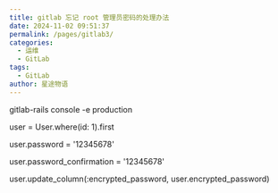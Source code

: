 ```yaml
---
title: gitlab 忘记 root 管理员密码的处理办法
date: 2024-11-02 09:51:37
permalink: /pages/gitlab3/
categories:
  - 运维
  - GitLab
tags:
  - GitLab
author: 星途物语
---
```

gitlab-rails console -e production

user = User.where(id: 1).first

user.password = '12345678'

user.password_confirmation = '12345678'

user.update_column(:encrypted_password, user.encrypted_password)